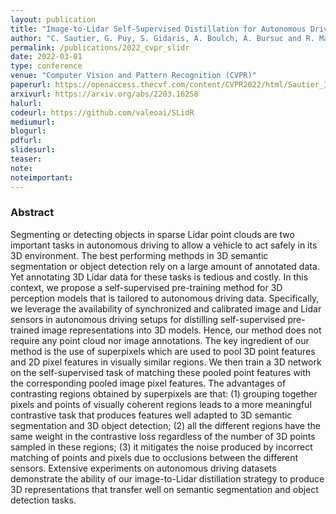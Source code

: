 ```yaml
---
layout: publication
title: "Image-to-Lidar Self-Supervised Distillation for Autonomous Driving Data"
author: "C. Sautier, G. Puy, S. Gidaris, A. Boulch, A. Bursuc and R. Marlet"
permalink: /publications/2022_cvpr_slidr
date: 2022-03-01
type: conference
venue: "Computer Vision and Pattern Recognition (CVPR)"
paperurl: https://openaccess.thecvf.com/content/CVPR2022/html/Sautier_Image-to-Lidar_Self-Supervised_Distillation_for_Autonomous_Driving_Data_CVPR_2022_paper.html
arxivurl: https://arxiv.org/abs/2203.16258
halurl: 
codeurl: https://github.com/valeoai/SLidR
mediumurl: 
blogurl: 
pdfurl: 
slidesurl: 
teaser:
note:
noteimportant: 
---
```



### Abstract

Segmenting or detecting objects in sparse Lidar point clouds are two important tasks in autonomous driving to allow a vehicle to act safely in its 3D environment. The best performing methods in 3D semantic segmentation or object detection rely on a large amount of annotated data. Yet annotating 3D Lidar data for these tasks is tedious and costly. In this context, we propose a self-supervised pre-training method for 3D perception models that is tailored to autonomous driving data. Specifically, we leverage the availability of synchronized and calibrated image and Lidar sensors in autonomous driving setups for distilling self-supervised pre-trained image representations into 3D models. Hence, our method does not require any point cloud nor image annotations. The key ingredient of our method is the use of superpixels which are used to pool 3D point features and 2D pixel features in visually similar regions. We then train a 3D network on the self-supervised task of matching these pooled point features with the corresponding pooled image pixel features. The advantages of contrasting regions obtained by superpixels are that: (1) grouping together pixels and points of visually coherent regions leads to a more meaningful contrastive task that produces features well adapted to 3D semantic segmentation and 3D object detection; (2) all the different regions have the same weight in the contrastive loss regardless of the number of 3D points sampled in these regions; (3) it mitigates the noise produced by incorrect matching of points and pixels due to occlusions between the different sensors. Extensive experiments on autonomous driving datasets demonstrate the ability of our image-to-Lidar distillation strategy to produce 3D representations that transfer well on semantic segmentation and object detection tasks.